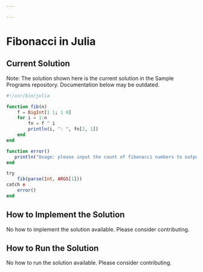 ```yaml
---

---
```


# Fibonacci in Julia

## Current Solution

Note: The solution shown here is the current solution in the Sample Programs repository. Documentation below may be outdated.

```Julia
#!/usr/bin/julia

function fib(n)
    f = BigInt[1 1; 1 0]
    for i = 1:n
        fn = f ^ i
        println(i, ": ", fn[2, 1])
    end
end

function error() 
   println("Usage: please input the count of fibonacci numbers to output") 
end

try
    fib(parse(Int, ARGS[1]))
catch e
    error()
end


```

## How to Implement the Solution

No how to implement the solution available. Please consider contributing.

## How to Run the Solution

No how to run the solution available. Please consider contributing.